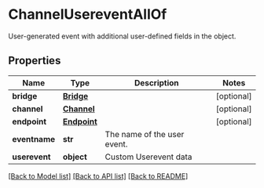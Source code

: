 # ChannelUsereventAllOf

User-generated event with additional user-defined fields in the object.
## Properties
Name | Type | Description | Notes
------------ | ------------- | ------------- | -------------
**bridge** | [**Bridge**](Bridge.md) |  | [optional]
**channel** | [**Channel**](Channel.md) |  | [optional]
**endpoint** | [**Endpoint**](Endpoint.md) |  | [optional]
**eventname** | **str** | The name of the user event. |
**userevent** | **object** | Custom Userevent data |

[[Back to Model list]](../README.md#documentation-for-models) [[Back to API list]](../README.md#documentation-for-api-endpoints) [[Back to README]](../README.md)
